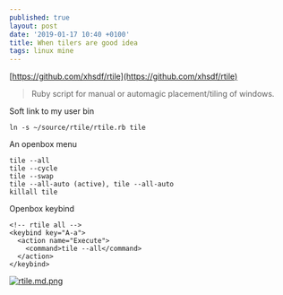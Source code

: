 ```yaml
---
published: true
layout: post
date: '2019-01-17 10:40 +0100'
title: When tilers are good idea
tags: linux mine
---
```

[https://github.com/xhsdf/rtile](https://github.com/xhsdf/rtile)

> Ruby script for manual or automagic placement/tiling of windows.

Soft link to my user bin

    ln -s ~/source/rtile/rtile.rb tile
    
An openbox menu

    tile --all
    tile --cycle
    tile --swap
    tile --all-auto (active), tile --all-auto
    killall tile
    
Openbox keybind

    <!-- rtile all -->
    <keybind key="A-a">
      <action name="Execute">
        <command>tile --all</command>
      </action>
    </keybind>
    
[![rtile.md.png](https://images.weserv.nl/?url=//cdn.scrot.moe/images/2019/01/17/rtile.md.png)](https://scrot.moe/image/aGvNZ)
